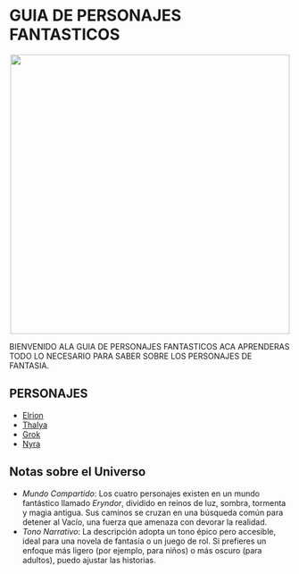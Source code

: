 # GUIA DE PERSONAJES FANTASTICOS

<p align="center">
  <img width="500" src="https://i.postimg.cc/yxnsqTfD/GUYI.jpg">
</p>


BIENVENIDO ALA GUIA DE PERSONAJES FANTASTICOS ACA APRENDERAS TODO LO NECESARIO PARA SABER SOBRE LOS PERSONAJES DE FANTASIA.

## PERSONAJES

- [Elrion](Personajes/Elrion.md)
- [Thalya](Personajes/Thalya.md)
- [Grok](Personajes/Grok.md)
- [Nyra](Personajes/Nyra.md)


## Notas sobre el Universo

- *Mundo Compartido*: Los cuatro personajes existen en un mundo fantástico llamado *Eryndor*, dividido en reinos de luz, sombra, tormenta y magia antigua. Sus caminos se cruzan en una búsqueda común para detener al Vacío, una fuerza que amenaza con devorar la realidad.
- *Tono Narrativo*: La descripción adopta un tono épico pero accesible, ideal para una novela de fantasía o un juego de rol. Si prefieres un enfoque más ligero (por ejemplo, para niños) o más oscuro (para adultos), puedo ajustar las historias.

